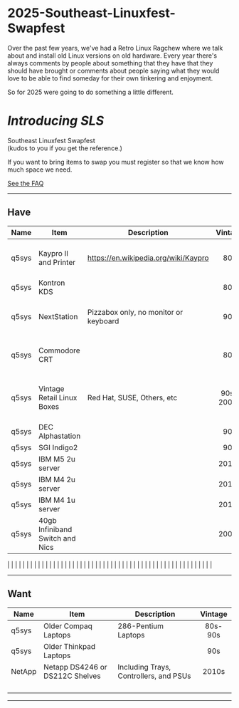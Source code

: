 # 2025-Southeast-Linuxfest-Swapfest

Over the past few years, we've had a Retro Linux Ragchew where we talk about and install old Linux versions on old hardware.
Every year there's always comments by people about something that they have that they should have brought or comments about people saying what they would love to be able to find someday for their own tinkering and enjoyment. 

So for 2025 were going to do something a little different.

# *Introducing SLS*

Southeast Linuxfest Swapfest  
(kudos to you if you get the reference.)

If you want to bring items to swap you must register so that we know how much space we need.

[See the FAQ](https://github.com/q5sys/2025-Southeast-Linuxfest-Swapfest/blob/main/faq.md)

***

## Have

| Name | Item | Description | Vintage | Number | Value | Photo | Interest |
|------|------|-------------|:--------:|:--------:|-------:|-------|----------|
|   q5sys   |  Kaypro II and Printer    |  https://en.wikipedia.org/wiki/Kaypro           |  80s  |  1     |  300 Bars of Gold-Pressed-Latinum     |       |          |
|   q5sys   |  Kontron KDS    |         |  80s  |   1     |       | [Kontron](https://github.com/q5sys/2025-Southeast-Linuxfest-Swapfest/blob/main/photos/photo_2025-02-03_11-12-22.jpg)      |          |
|   q5sys   |  NextStation    |  Pizzabox only, no monitor or keyboard           |    90s    |  1  | 100 Bars of Gold-Pressed-Latinum    |       |          |
|   q5sys   |  Commodore CRT    |            |    80s    |  1  | 200 Bars of Gold-Pressed-Latinum    |       |          |
|   q5sys | Vintage Retail Linux Boxes  | Red Hat, SUSE, Others, etc  | 90s-2000s  | 12  | 25 bars of Gold-Pressed-Latinum each  |   |   |
|   q5sys | DEC Alphastation  |   | 90s  | 2  |   |   |   |
|   q5sys | SGI Indigo2  |   | 90s  | 2  |   |   |   |
|   q5sys | IBM M5 2u server  |   | 2010s  | 1  |   |   |   |
|   q5sys | IBM M4 2u server  |   | 2010s  | 1  |   |   |   |
|   q5sys | IBM M4 1u server  |   | 2010s  | 1  |   |   |   |
|   q5sys | 40gb Infiniband Switch and Nics  |   | 2000s  | 1 |   |   |   |

|   |   |   |   |   |   |   |   |
|   |   |   |   |   |   |   |   |
|   |   |   |   |   |   |   |   |
|   |   |   |   |   |   |   |   |
|   |   |   |   |   |   |   |   |
|   |   |   |   |   |   |   |   |

***

## Want

| Name | Item | Description | Vintage | 
|------|------|-------------|:--------:|
| q5sys  | Older Compaq Laptops  | 286-Pentium Laptops  | 80s-90s  |
| q5sys  | Older Thinkpad Laptops  |   | 90s  |
| NetApp  | Netapp DS4246 or DS212C Shelves  | Including Trays, Controllers, and PSUs   | 2010s  |   |  
|   |   |   |   |   |
|   |   |   |   |   |
|   |   |   |   |   |
|   |   |   |   |   |

***
